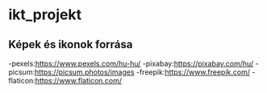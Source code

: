 # ikt_projekt
 
## Képek és ikonok forrása

-pexels:https://www.pexels.com/hu-hu/
-pixabay:https://pixabay.com/hu/
-picsum:https://picsum.photos/images
-freepik:https://www.freepik.com/
-flaticon:https://www.flaticon.com/